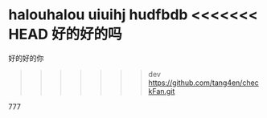 halouhalou
uiuihj
hudfbdb
<<<<<<< HEAD
好的好的吗
=======
好的好的你
>>>>>>> dev
https://github.com/tang4en/checkFan.git

777